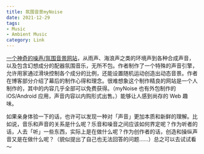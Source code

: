 ```yaml
---
title: 氛围音景myNoise
date: 2021-12-29
tags:
- Music
- Ambient Music
category: Link
---
```


[一个神奇的噪声/氛围音景网站](https://mynoise.net)，从雨声、海浪声之类的环境声到各种合成声音，以及包含幻想成分的配器氛围音乐，无所不包。作者制作了一个特殊的声音引擎，允许用家通过滑块控制各个成分的比例，还能设置随机运动创造出动态音景。作者在博客部分介绍了幕后的制作心得和理念。很难想象这个制作精良的网站是一个人制作的，其中的内容几乎全部可以免费获得。（myNoise 也有外包制作的 iOS/Android 应用，声音内容以内购形式出售。）能够让人感到尚存的 Web 趣味。

如果亲身体验一下的话，也许可以发现一种对「声音」更加本质和新鲜的理解。比如说，音乐和声音的关系是什么呢？乐音和噪音之间应该如何界定呢？作为听者的话，人去「听」一些东西，实际上是在做什么呢？作为创作者的话，创造和操纵声音又是在做什么呢？（貌似提出了自己也无法回答的问题……）总之可以去试试看～
